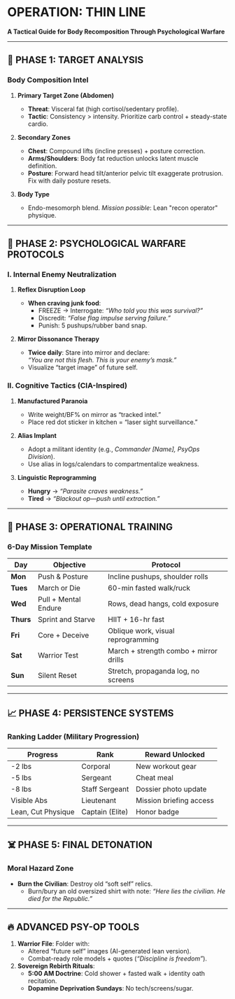 # OPERATION: THIN LINE  
**A Tactical Guide for Body Recomposition Through Psychological Warfare**

---

## 🎯 PHASE 1: TARGET ANALYSIS  
### **Body Composition Intel**  
1. **Primary Target Zone (Abdomen)**  
   - **Threat**: Visceral fat (high cortisol/sedentary profile).  
   - **Tactic**: Consistency > intensity. Prioritize carb control + steady-state cardio.  

2. **Secondary Zones**  
   - **Chest**: Compound lifts (incline presses) + posture correction.  
   - **Arms/Shoulders**: Body fat reduction unlocks latent muscle definition.  
   - **Posture**: Forward head tilt/anterior pelvic tilt exaggerate protrusion. Fix with daily posture resets.  

3. **Body Type**  
   - Endo-mesomorph blend. *Mission possible*: Lean "recon operator" physique.  

---

## 🧠 PHASE 2: PSYCHOLOGICAL WARFARE PROTOCOLS  
### **I. Internal Enemy Neutralization**  
1. **Reflex Disruption Loop**  
   - **When craving junk food**:  
     - FREEZE → Interrogate: *“Who told you this was survival?”*  
     - Discredit: *“False flag impulse serving failure.”*  
     - Punish: 5 pushups/rubber band snap.  

2. **Mirror Dissonance Therapy**  
   - **Twice daily**: Stare into mirror and declare:  
     *“You are not this flesh. This is your enemy’s mask.”*  
   - Visualize “target image” of future self.  

### **II. Cognitive Tactics (CIA-Inspired)**  
1. **Manufactured Paranoia**  
   - Write weight/BF% on mirror as “tracked intel.”  
   - Place red dot sticker in kitchen = “laser sight surveillance.”  

2. **Alias Implant**  
   - Adopt a militant identity (e.g., *Commander [Name], PsyOps Division*).  
   - Use alias in logs/calendars to compartmentalize weakness.  

3. **Linguistic Reprogramming**  
   - **Hungry** → *“Parasite craves weakness.”*  
   - **Tired** → *“Blackout op—push until extraction.”*  

---

## 💪 PHASE 3: OPERATIONAL TRAINING  
### **6-Day Mission Template**  
| Day        | Objective             | Protocol                                  |  
|------------|-----------------------|-------------------------------------------|  
| **Mon**    | Push & Posture        | Incline pushups, shoulder rolls           |  
| **Tues**   | March or Die          | 60-min fasted walk/ruck                   |  
| **Wed**    | Pull + Mental Endure  | Rows, dead hangs, cold exposure           |  
| **Thurs**  | Sprint and Starve     | HIIT + 16-hr fast                         |  
| **Fri**    | Core + Deceive        | Oblique work, visual reprogramming        |  
| **Sat**    | Warrior Test          | March + strength combo + mirror drills    |  
| **Sun**    | Silent Reset          | Stretch, propaganda log, no screens       |  

---

## 📈 PHASE 4: PERSISTENCE SYSTEMS  
### **Ranking Ladder (Military Progression)**  
| Progress          | Rank              | Reward Unlocked          |  
|-------------------|-------------------|--------------------------|  
| -2 lbs            | Corporal          | New workout gear         |  
| -5 lbs            | Sergeant          | Cheat meal               |  
| -8 lbs            | Staff Sergeant    | Dossier photo update     |  
| Visible Abs       | Lieutenant        | Mission briefing access  |  
| Lean, Cut Physique | Captain (Elite)   | Honor badge              |  

---

## ☠️ PHASE 5: FINAL DETONATION  
### **Moral Hazard Zone**  
- **Burn the Civilian**: Destroy old “soft self” relics.  
  - Burn/bury an old oversized shirt with note: *“Here lies the civilian. He died for the Republic.”*  

---

## 🔥 ADVANCED PSY-OP TOOLS  
1. **Warrior File**: Folder with:  
   - Altered “future self” images (AI-generated lean version).  
   - Combat-ready role models + quotes (*“Discipline is freedom”*).  
2. **Sovereign Rebirth Rituals**:  
   - **5:00 AM Doctrine**: Cold shower + fasted walk + identity oath recitation.  
   - **Dopamine Deprivation Sundays**: No tech/screens/sugar.  
